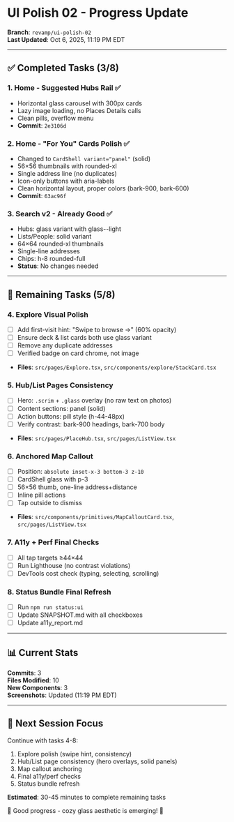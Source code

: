# UI Polish 02 - Progress Update

**Branch**: `revamp/ui-polish-02`  
**Last Updated**: Oct 6, 2025, 11:19 PM EDT

---

## ✅ Completed Tasks (3/8)

### 1. Home - Suggested Hubs Rail ✅
- Horizontal glass carousel with 300px cards
- Lazy image loading, no Places Details calls
- Clean pills, overflow menu
- **Commit**: `2e3106d`

### 2. Home - "For You" Cards Polish ✅  
- Changed to `CardShell variant="panel"` (solid)
- 56×56 thumbnails with rounded-xl
- Single address line (no duplicates)
- Icon-only buttons with aria-labels
- Clean horizontal layout, proper colors (bark-900, bark-600)
- **Commit**: `63ac96f`

### 3. Search v2 - Already Good ✅
- Hubs: glass variant with glass--light
- Lists/People: solid variant
- 64×64 rounded-xl thumbnails
- Single-line addresses
- Chips: h-8 rounded-full
- **Status**: No changes needed

---

## 🔄 Remaining Tasks (5/8)

### 4. Explore Visual Polish
- [ ] Add first-visit hint: "Swipe to browse →" (60% opacity)
- [ ] Ensure deck & list cards both use glass variant
- [ ] Remove any duplicate addresses
- [ ] Verified badge on card chrome, not image
- **Files**: `src/pages/Explore.tsx`, `src/components/explore/StackCard.tsx`

### 5. Hub/List Pages Consistency
- [ ] Hero: `.scrim` + `.glass` overlay (no raw text on photos)
- [ ] Content sections: panel (solid)
- [ ] Action buttons: pill style (h-44-48px)
- [ ] Verify contrast: bark-900 headings, bark-700 body
- **Files**: `src/pages/PlaceHub.tsx`, `src/pages/ListView.tsx`

### 6. Anchored Map Callout
- [ ] Position: `absolute inset-x-3 bottom-3 z-10`
- [ ] CardShell glass with p-3
- [ ] 56×56 thumb, one-line address+distance
- [ ] Inline pill actions
- [ ] Tap outside to dismiss
- **Files**: `src/components/primitives/MapCalloutCard.tsx`, `src/pages/ListView.tsx`

### 7. A11y + Perf Final Checks
- [ ] All tap targets ≥44×44
- [ ] Run Lighthouse (no contrast violations)
- [ ] DevTools cost check (typing, selecting, scrolling)

### 8. Status Bundle Final Refresh
- [ ] Run `npm run status:ui`
- [ ] Update SNAPSHOT.md with all checkboxes
- [ ] Update a11y_report.md

---

## 📊 Current Stats

**Commits**: 3  
**Files Modified**: 10  
**New Components**: 3  
**Screenshots**: Updated (11:19 PM EDT)

---

## 🎯 Next Session Focus

Continue with tasks 4-8:
1. Explore polish (swipe hint, consistency)
2. Hub/List page consistency (hero overlays, solid panels)
3. Map callout anchoring
4. Final a11y/perf checks
5. Status bundle refresh

**Estimated**: 30-45 minutes to complete remaining tasks

🌿 Good progress - cozy glass aesthetic is emerging! 🌿
